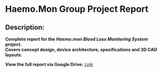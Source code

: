 # **Haemo.Mon Group Project Report**

## **Description:**  
**Complete report for the *Haemo.mon Blood Loss Monitoring System* project.**  
**Covers concept design, device architecture, specifications and 3D CAD layouts.**  

**View the full report via Google Drive:** [Link](https://drive.google.com/file/d/1wWXOV2CwezYzhbkVBWAGRQLnjJNP_Rn3/view?usp=drivesdk)
